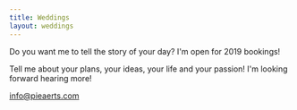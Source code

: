 ```yaml
---
title: Weddings
layout: weddings
---
```


Do you want me to tell the story of your day? I'm open for 2019 bookings!

Tell me about your plans, your ideas, your life and your passion! I'm looking forward hearing more!

info@pieaerts.com&nbsp;